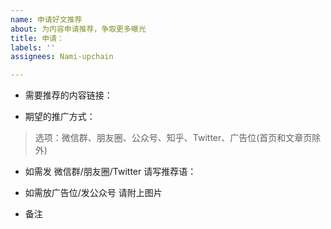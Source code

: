 ```yaml
---
name: 申请好文推荐
about: 为内容申请推荐，争取更多曝光
title: 申请：
labels: ''
assignees: Nami-upchain

---
```


* 需要推荐的内容链接：

* 期望的推广方式：
>选项：微信群、朋友圈、公众号、知乎、Twitter、广告位(首页和文章页除外)

* 如需发 微信群/朋友圈/Twitter  请写推荐语：

* 如需放广告位/发公众号 请附上图片


* 备注
